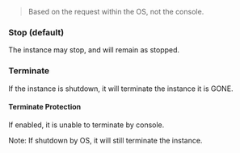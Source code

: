 > Based on the request within the OS, not the console.
### Stop (default)

The instance may stop, and will remain as stopped.

### Terminate

If the instance is shutdown, it will terminate the instance it is GONE.

#### Terminate Protection

If enabled, it is unable to terminate by console.

Note: If shutdown by OS, it will still terminate the instance.